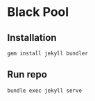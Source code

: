# Black Pool

## Installation

`gem install jekyll bundler`

## Run repo

`bundle exec jekyll serve`
